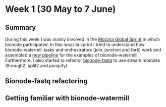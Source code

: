 # Week 1 (30 May to 7 June)

## Summary

During this week I was mainly involved in the [Mozzila Global Sprint](https://github.com/bionode/bionode/issues/44) 
 in which bionode participated. In this mozzila sprint I tried to understand 
 how bionode-watermill tasks and orchestrators (join, junction and fork) work
  and assembled a [new pipeline](https://github.com/bionode/bionode-watermill/blob/master/examples/pipelines/two-mappers/pipeline.js) 
  for the examples of bionode-watermill. Furthermore, I also started to refactor
  [bionode-fastq](https://github.com/bionode/bionode-fastq) to use stream 
  modules (through2, split2 and pumpify).
  
## Bionode-fastq refactoring

## Getting familiar with bionode-watermill